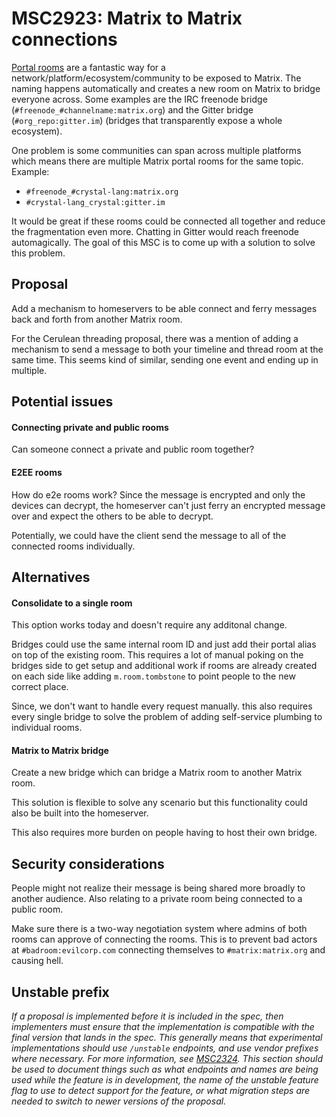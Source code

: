 # MSC2923: Matrix to Matrix connections

[Portal rooms](https://matrix.org/bridges/#libpurple) are a fantastic way for a network/platform/ecosystem/community to be exposed to Matrix. The naming happens automatically and creates a new room on Matrix to bridge everyone across. Some examples are the IRC freenode bridge (`#freenode_#channelname:matrix.org`) and the Gitter bridge (`#org_repo:gitter.im`) (bridges that transparently expose a whole ecosystem).

One problem is some communities can span across multiple platforms which means there are multiple Matrix portal rooms for the same topic. Example:

 - `#freenode_#crystal-lang:matrix.org`
 - `#crystal-lang_crystal:gitter.im`

It would be great if these rooms could be connected all together and reduce the fragmentation even more. Chatting in Gitter would reach freenode automagically. The goal of this MSC is to come up with a solution to solve this problem.



## Proposal

Add a mechanism to homeservers to be able connect and ferry messages back and forth from another Matrix room.

For the Cerulean threading proposal, there was a mention of adding a mechanism to send a message to both your timeline and thread room at the same time. This seems kind of similar, sending one event and ending up in multiple.


## Potential issues


#### Connecting private and public rooms

Can someone connect a private and public room together?


#### E2EE rooms

How do e2e rooms work? Since the message is encrypted and only the devices can decrypt, the homeserver can't just ferry an encrypted message over and expect the others to be able to decrypt.

Potentially, we could  have the client send the message to all of the connected rooms individually.



## Alternatives

#### Consolidate to a single room

This option works today and doesn't require any additonal change.

Bridges could use the same internal room ID and just add their portal alias on top of the existing room. This requires a lot of manual poking on the bridges side to get setup and additional work if rooms are already created on each side like adding `m.room.tombstone` to point people to the new correct place.

Since, we don't want to handle every request manually. this also requires every single bridge to solve the problem of adding self-service plumbing to individual rooms.


#### Matrix to Matrix bridge

Create a new bridge which can bridge a Matrix room to another Matrix room.

This solution is flexible to solve any scenario but this functionality could also be built into the homeserver.

This also requires more burden on people having to host their own bridge.



## Security considerations

People might not realize their message is being shared more broadly to another audience. Also relating to a private room being connected to a public room.

Make sure there is a two-way negotiation system where admins of both rooms can approve of connecting the rooms. This is to prevent bad actors at `#badroom:evilcorp.com` connecting themselves to `#matrix:matrix.org` and causing hell.



## Unstable prefix

*If a proposal is implemented before it is included in the spec, then implementers must ensure that the
implementation is compatible with the final version that lands in the spec. This generally means that
experimental implementations should use `/unstable` endpoints, and use vendor prefixes where necessary.
For more information, see [MSC2324](https://github.com/matrix-org/matrix-doc/pull/2324). This section
should be used to document things such as what endpoints and names are being used while the feature is
in development, the name of the unstable feature flag to use to detect support for the feature, or what
migration steps are needed to switch to newer versions of the proposal.*
